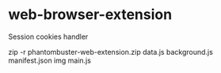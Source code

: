 # web-browser-extension
Session cookies handler

zip -r phantombuster-web-extension.zip data.js background.js manifest.json img main.js

